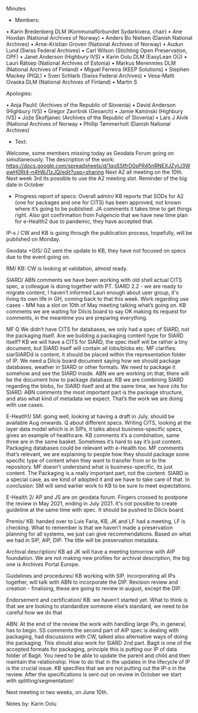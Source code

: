 Minutes

-	Members:

•	Karin Bredenberg DLM (Kommunalförbundet Sydarkivera, chair)
•	Ane Hovdan (National Archives of Norway)
•	Anders Bo Nielsen (Danish National Archives)
•	Arne-Kristian Groven (National Archives of Norway) 
•	Audun Lund (Swiss Federal Archives)
•	Carl Wilson (Stichting Open Preservation, OPF)
•	Janet Anderson (Highbury IVS) 
•	Karin Oolu DLM (EasyLean OÜ)
•	Lauri Rätsep (National Archives of Estonia) 
•	Markus Merenmies DLM (National Archives of Finland)
•	Miguel Ferreira (KEEP Solutions)
•	Stephen Mackey (PIQL)
•	Sven Schlarb (Swiss Federal Archives)
•	Vesa-Matti Ovaska DLM (National Archives of Finland)
•	Martin S 

Apologies: 

•	Anja Paulič (Archives of the Republic of Slovenia) 
•	David Anderson (Highbury IVS)
•	Gregor Završnik (Geoarch)
•	Jamie Kaminski (Highbury IVS)
•	Jože Škofljanec (Archives of the Republic of Slovenia)
•	Lars J Alvik (National Archives of Norway 
•	Phillip Tømmerholt (Danish National Archives)


-	Text: 

Welcome, some members missing today as Geodata Forum going on simultaneously. 
The description of the work: https://docs.google.com/spreadsheets/d/1qoSStfrD0sPR45nRNEXJZytJ3WewH0Rt4-n4hWJ1zJQ/edit?usp=sharing 
Next A2 all meeting on the 10th. Next week 3rd its possible to use the A2 meeting slot.
Reminder of the big date in October

-	Progress report of specs:
Overall admin/ KB reports that SODs for A2 (one for packages and one for CITS) has been approved, not known where it’s going to be published. JA comments it takes time to get things right. Also got confirmation from Fulgencio that we have new time plan for e-Health2 due to pandemic, they have accepted that.  

IP-s / CW and KB is going through the publication process, hopefully, will be published on Monday.  

Geodata +GIS/ GZ sent the update to KB, they have not focused on specs due to the event going on. 

RM/ KB: CW is looking at validation, almost ready. 

SIARD/ ABN comments we have been working with old shell actual CITS spec, a colleague is doing together with PT. SIARD 2.2 - we are ready to migrate content, I haven’t informed Lauri enough about user group, it's living its own life in GH, coming back to that this week. Work regarding use cases - MM has a slot on 10th of May meeting talking what’s going on. KB comments we are waiting for Dilcis board to say OK making its request for comments, in the meantime you are preparing everything. 

MF Q We didn’t have CITS for databases, we only had a spec of SIARD, not the packaging itself. Are we building a packaging content type for SIARD itself? KB we will have a CITS for SIARD, the spec itself will be rather a tiny document, but SIARD itself will contain all lobs/blobs etc. MF clarifies: siarSIARDd is content, it should be placed within the representation folder of IP. We need a Dilcis board document saying how we should package databases, weather in SIARD or other formats. We need to package it somehow and see the SIARD inside. ABN we are working on that, there will be the document how to package database.  KB we are combining SIARD regarding the blobs, for SIARD itself and at the same time, we have cits for SIARD. ABN comments the most important part is the package structure, and also what kind of metadata we expect. That’s the work we are doing with use cases. 

E-Heatlh1/ SM: going well, looking at having a draft in July, should be available Aug onwards. Q about different specs. Writing CITS, looking at the layer data model which is in SIPs, it talks about business-specific specs, gives an example of healthcare. KB comments it’s a combination, same three are in the same basket. Sometimes it’s hard to say it’s just content. Packaging databases could be relevant with e-Health too. MF comments that’s relevant, we are explaining to people how they should package some specific type of content when they want to transfer from or to the repository. MF doesn’t understand what is business-specific, its just content. The Packaging is a really important part, not the content. SIARD is a special case, as we kind of adopted it and we have to take care of that. In conclusion: SM will send earlier work to KB to be sure to meet expectations. 

E-Health 2/ AP and JS are on geodata forum. Fingers crossed to postpone the review in May 2021, ending in July 2021. It's not possible to create guideline at the same time with spec. It should be pushed to Dilcis board. 

Premis/ KB: handed over to Luis Faria, KB, JK and LF had a meeting, LF is checking. What to remember is that we haven’t made a preservation planning for all systems, we just can give recommendations. Based on what we had in SIP, AIP, DIP. The title will be preservation metadata. 

Archival description/ KB ad JK will have a meeting tomorrow with AIP foundation. We are not making new profiles for archival description, the big one is Archives Portal Europe. 

Guidelines and procedures/ KB working with SIP, incorporating all IPs together, will talk with ABN to incorporate the DIP. Revision review and creation - finalising, these are going to review in august, except the DIP. 

Endorsement and certification/ KB: we haven’t started yet. What to think is that we are looking to standardize someone else’s standard, we need to be careful how we do that 

ABN: At the end of the review the work with handling large IPs, in general, has to begin. SS comments the second part of AIP spec is dealing with packaging, had discussions with CW, talked also alternative ways of doing the packaging. This should also work for SIARD 2nd part. Bagit is one of the accepted formats for packaging, principle this is putting our IP of data folder of Bagit. You need to be able to update the parent and child and then maintain the relationship. How to do that in the updates in the lifecycle of IP is the crucial issue. KB specifies that we are not putting out the IP-s in the review. After the specifications is sent out on review in October we start with splitting/segmentation! 

Next meeting in two weeks, on June 10th.

Notes by: Karin Oolu
